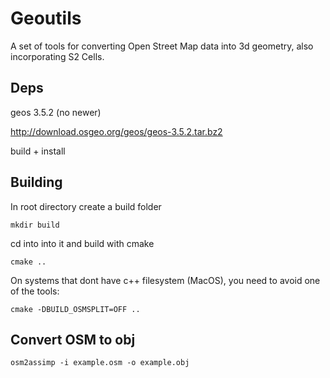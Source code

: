 # Geoutils

A set of tools for converting Open Street Map data into 3d geometry, also incorporating S2 Cells.

## Deps

geos 3.5.2 (no newer)

http://download.osgeo.org/geos/geos-3.5.2.tar.bz2

build + install 


## Building

In root directory create a build folder

`mkdir build`

cd into into it and build with cmake

`cmake ..`

On systems that dont have c++ filesystem (MacOS), you need to avoid one of the tools:

`cmake -DBUILD_OSMSPLIT=OFF ..`

## Convert OSM to obj

`osm2assimp -i example.osm -o example.obj`